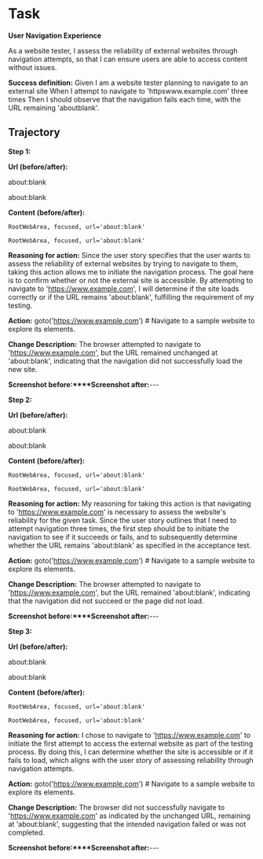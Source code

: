 # Task

**User Navigation Experience**

As a website tester,
I assess the reliability of external websites through navigation attempts,
so that I can ensure users are able to access content without issues.

**Success definition:** Given I am a website tester planning to navigate to an external site
When I attempt to navigate to 'httpswww.example.com' three times
Then I should observe that the navigation fails each time, with the URL remaining 'aboutblank'.

## Trajectory

**Step 1:**

**Url (before/after):** 

about:blank

about:blank

**Content (before/after):** 

```
RootWebArea, focused, url='about:blank'
```


```
RootWebArea, focused, url='about:blank'
```
**Reasoning for action:** Since the user story specifies that the user wants to assess the reliability of external websites by trying to navigate to them, taking this action allows me to initiate the navigation process. The goal here is to confirm whether or not the external site is accessible. By attempting to navigate to 'https://www.example.com', I will determine if the site loads correctly or if the URL remains 'about:blank', fulfilling the requirement of my testing.

**Action:** goto('https://www.example.com') # Navigate to a sample website to explore its elements.

**Change Description:** The browser attempted to navigate to 'https://www.example.com', but the URL remained unchanged at 'about:blank', indicating that the navigation did not successfully load the new site.

**Screenshot before:****Screenshot after:**---

**Step 2:**

**Url (before/after):** 

about:blank

about:blank

**Content (before/after):** 

```
RootWebArea, focused, url='about:blank'
```


```
RootWebArea, focused, url='about:blank'
```
**Reasoning for action:** My reasoning for taking this action is that navigating to 'https://www.example.com' is necessary to assess the website's reliability for the given task. Since the user story outlines that I need to attempt navigation three times, the first step should be to initiate the navigation to see if it succeeds or fails, and to subsequently determine whether the URL remains 'about:blank' as specified in the acceptance test.

**Action:** goto('https://www.example.com') # Navigate to a sample website to explore its elements.

**Change Description:** The browser attempted to navigate to 'https://www.example.com', but the URL remained 'about:blank', indicating that the navigation did not succeed or the page did not load.

**Screenshot before:****Screenshot after:**---

**Step 3:**

**Url (before/after):** 

about:blank

about:blank

**Content (before/after):** 

```
RootWebArea, focused, url='about:blank'
```


```
RootWebArea, focused, url='about:blank'
```
**Reasoning for action:** I chose to navigate to 'https://www.example.com' to initiate the first attempt to access the external website as part of the testing process. By doing this, I can determine whether the site is accessible or if it fails to load, which aligns with the user story of assessing reliability through navigation attempts.

**Action:** goto('https://www.example.com') # Navigate to a sample website to explore its elements.

**Change Description:** The browser did not successfully navigate to 'https://www.example.com' as indicated by the unchanged URL, remaining at 'about:blank', suggesting that the intended navigation failed or was not completed.

**Screenshot before:****Screenshot after:**---

